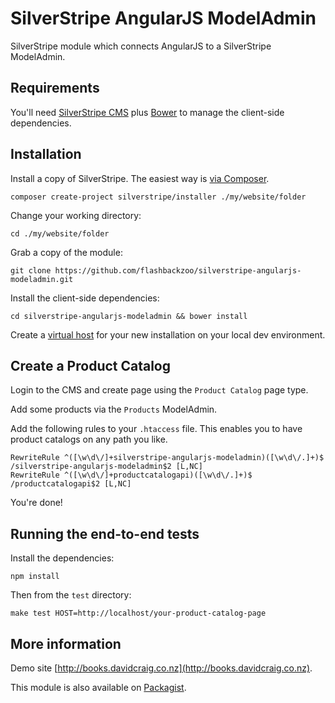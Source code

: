 # SilverStripe AngularJS ModelAdmin

SilverStripe module which connects AngularJS to a SilverStripe ModelAdmin.

## Requirements

You'll need [SilverStripe CMS](https://github.com/silverstripe/silverstripe-installer) plus [Bower](https://github.com/bower/bower) to manage the client-side dependencies.

## Installation

Install a copy of SilverStripe. The easiest way is [via Composer](http://doc.silverstripe.org/framework/en/installation/composer).
```
composer create-project silverstripe/installer ./my/website/folder
```

Change your working directory:
```
cd ./my/website/folder
```

Grab a copy of the module:
```
git clone https://github.com/flashbackzoo/silverstripe-angularjs-modeladmin.git
```

Install the client-side dependencies:
```
cd silverstripe-angularjs-modeladmin && bower install
```

Create a [virtual host](http://httpd.apache.org/docs/2.2/vhosts/examples.html) for your new installation on your local dev environment.

## Create a Product Catalog

Login to the CMS and create page using the `Product Catalog` page type.

Add some products via the `Products` ModelAdmin.

Add the following rules to your `.htaccess` file. This enables you to have product catalogs on any path you like.
```
RewriteRule ^([\w\d\/]+silverstripe-angularjs-modeladmin)([\w\d\/.]+)$ /silverstripe-angularjs-modeladmin$2 [L,NC]
RewriteRule ^([\w\d\/]+productcatalogapi)([\w\d\/.]+)$ /productcatalogapi$2 [L,NC]
```

You're done!

## Running the end-to-end tests

Install the dependencies:
```
npm install
```

Then from the `test` directory:
```
make test HOST=http://localhost/your-product-catalog-page
```

## More information
Demo site [http://books.davidcraig.co.nz](http://books.davidcraig.co.nz).

This module is also available on [Packagist](https://packagist.org/packages/flashbackzoo/silverstripe-angularjs-modeladmin).
